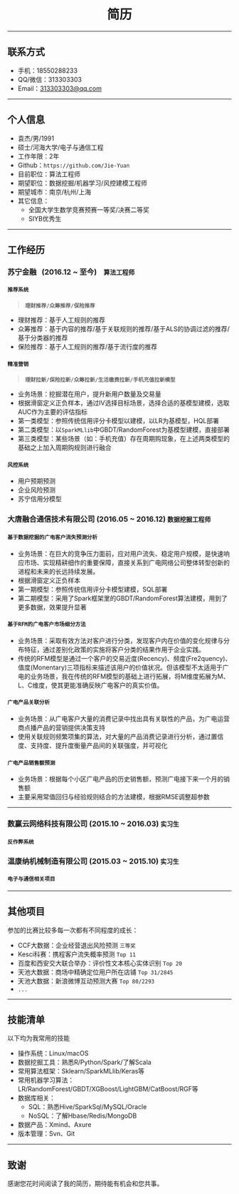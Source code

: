 <h1 align = "center"> 简历 </h1>

---
## **联系方式**
- 手机：18550288233
- QQ/微信：313303303
- Email：313303303@qq.com

---
## **个人信息**
- 袁杰/男/1991
- 硕士/河海大学/电子与通信工程
- 工作年限：2年
- Github：`https://github.com/Jie-Yuan`
- 目前职位：算法工程师
- 期望职位：数据挖掘/机器学习/风控建模工程师
- 期望城市：南京/杭州/上海
- 其它信息：
    - 全国大学生数学竞赛预赛一等奖/决赛二等奖
    - SIYB优秀生

---
## **工作经历**
### **苏宁金融    (2016.12 ~ 至今)**    `算法工程师`
#### `推荐系统`
> **`理财推荐/众筹推荐/保险推荐`**

- 理财推荐：基于人工规则的推荐
- 众筹推荐：基于内容的推荐/基于关联规则的推荐/基于ALS的协调过滤的推荐/基于分类器的推荐
- 保险推荐：基于人工规则的推荐/基于流行度的推荐

#### `精准营销`
> **`理财拉新/保险拉新/众筹拉新/生活缴费拉新/手机充值拉新模型`**

- 业务场景：挖掘潜在用户，提升新用户数量及交易量
- 根据滑窗定义正负样本，通过IV选择目标场景，选择合适的基模型建模，选取AUC作为主要的评估指标
- 第一类模型：参照传统信用评分卡模型以建模，以LR为基模型，HQL部署
- 第二类模型：以`SparkMLlib`中GBDT/RandomForest为基模型建模，直接部署
- 第三类模型：某些场景（如：手机充值）存在周期购现象，在上述两类模型的基础之上加入周期购规则进行融合

#### `风控系统`
- 用户预期预测
- 企业风险预测
- 苏宁信用分模型

### **大唐融合通信技术有限公司    (2016.05 ~ 2016.12)**    `数据挖掘工程师`
#### `基于数据挖掘的广电客户流失预测分析`
- 业务场景：在巨大的竞争压力面前，应对用户流失、稳定用户规模，是快速响应市场、实现精耕细作的重要保障，直接关系到广电网络公司整体转型创新的进程和未来的长远持续发展。
- 根据滑窗定义正负样本
- 第一期模型：参照传统信用评分卡模型建模，SQL部署
- 第二期模型：采用了Spark框架里的GBDT/RandomForest算法建模，用到了更多数据，效果提升显著

#### `基于RFM的广电客户市场细分方法`
- 业务场景：采取有效方法对客户进行分类，发现客户内在价值的变化规律与分布特征，通过差别化政策的实施将客户分类的结果作用于企业实践。
- 传统的RFM模型是通过一个客户的交易近度(Recency)、频度(Fre2quency)、值度(Monentary)三项指标来描述该用户的价值状况。但该模型不太适用于广电的业务场景，我在传统的RFM模型的基础上进行拓展，将M维度拓展为M、L、C维度，使其更能准确反映广电客户的真实价值。

#### `广电产品关联分析`
- 业务场景：从广电客户大量的消费记录中找出具有关联性的产品，为广电运营商点播产品的营销提供决策支持
- 使用关联规则频繁项集的算法，对大量的产品消费记录进行分析，通过置信度、支持度、提升度衡量产品间的关联强度，并可视化

#### `广电产品销售额预测`
- 业务场景：根据每个小区广电产品的历史销售额，预测广电接下来一个月的销售额
- 主要采用常值回归与经验规则结合的方法建模，根据RMSE调整超参数

---
### **数赢云网络科技有限公司   (2015.10 ~ 2016.03)**    `实习生`
#### `反作弊系统`

### **温康纳机械制造有限公司   (2015.03 ~ 2015.10)**    `实习生`
#### `电子与通信相关项目`

---
## **其他项目**
参加的比赛比较多每一次都有不同程度的成长：

- CCF大数据：企业经营退出风险预测 `三等奖`
- Kesci科赛：携程客户流失概率预测 `Top 11`
- 百度和西安交大联合举办：评价性文本核心实体识别 `Top 20`
- 天池大数据：商场中精确定位用户所在店铺 `Top 31/2845`
- 天池大数据：新浪微博互动预测大赛 `Top 80/2293`
- `...`

---
## **技能清单**

以下均为我常用的技能
- 操作系统：Linux/macOS
- 数据挖掘工具：熟悉R/Python/Spark/了解Scala
- 常用算法框架：Sklearn/SparkMLlib/Keras等
- 常用机器学习算法：LR/RandomForest/GBDT/XGBoost/LightGBM/CatBoost/RGF等
- 数据库相关：
    - SQL：熟悉Hive/SparkSql/MySQL/Oracle
    - NoSQL：了解Hbase/Redis/MongoDB
- 数据产品：Xmind、Axure
- 版本管理：Svn、Git






---
## **致谢**

感谢您花时间阅读了我的简历，期待能有机会和您共事。
